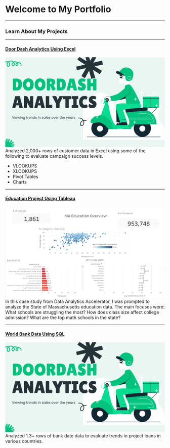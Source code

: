 # Welcome to My Portfolio

---

### Learn About My Projects

---
#### [Door Dash Analytics Using Excel](https://www.linkedin.com/pulse/analyzing-trends-doordash-sales-jazmin-hernandez-ms--ljx0c/?trackingId=WvKMDucwS2GCu7mTcAyUPg%3D%3D)
[<img src="images/service.png?raw=true"/>](https://www.linkedin.com/pulse/what-i-learned-21-days-data-avery-smith)
Analyzed 2,000+ rows of customer data in Excel using some of the following to evaluate campaign success levels. 
- VLOOKUPS
- XLOOKUPS
- Pivot Tables
- Charts 

---
#### [Education Project Using Tableau](https://www.loom.com/share/02a9435ee5584878b57deaa4c9c137d2?sid=36b779d3-8bb3-452a-9008-dc4253a0aaee)
[<img src="images/Tableau Project.png?raw=true"/>](https://www.loom.com/share/02a9435ee5584878b57deaa4c9c137d2?sid=36b779d3-8bb3-452a-9008-dc4253a0aaee)
In this case study from Data Analytics Accelerator, I was prompted to analyze the State of Massachusetts education data. The main focuses were:
What schools are struggling the most?
How does class size affect college admission?
What are the top math schools in the state? 

---
#### [World Bank Data Using SQL](https://www.linkedin.com/feed/update/urn:li:activity:7217646616185380864/)
[<img src="images/service.png?raw=true"/>](https://www.linkedin.com/pulse/what-i-learned-21-days-data-avery-smith)
Analyzed 1.3+ rows of bank date data to evaluate trends in project loans in various countries.  




